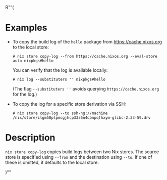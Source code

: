 R""(

# Examples

* To copy the build log of the `hello` package from
  https://cache.nixos.org to the local store:

  ```console
  # nix store copy-log --from https://cache.nixos.org --eval-store auto nixpkgs#hello
  ```

  You can verify that the log is available locally:

  ```console
  # nix log --substituters '' nixpkgs#hello
  ```

  (The flag `--substituters ''` avoids querying
  `https://cache.nixos.org` for the log.)

* To copy the log for a specific store derivation via SSH:

  ```console
  # nix store copy-log --to ssh-ng://machine /nix/store/ilgm50plpmcgjhcp33z6n4qbnpqfhxym-glibc-2.33-59.drv
  ```

# Description

`nix store copy-log` copies build logs between two Nix stores. The
source store is specified using `--from` and the destination using
`--to`. If one of these is omitted, it defaults to the local store.

)""
